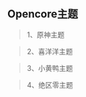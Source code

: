 ##                                                                                                    Opencore主题

>1、原神主题

>2、喜洋洋主题

>3、小黄鸭主题

>4、绝区零主题